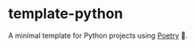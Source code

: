 # template-python

A minimal template for Python projects using [Poetry](https://python-poetry.org) :snake:.
